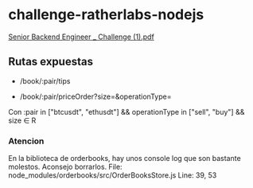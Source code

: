 # challenge-ratherlabs-nodejs

[Senior Backend Engineer _ Challenge (1).pdf](https://github.com/SantiagoIvan/challenge-ratherlabs-nodejs/files/8335450/Senior.Backend.Engineer._.Challenge.1.pdf)

## Rutas expuestas

- /book/:pair/tips

- /book/:pair/priceOrder?size=<size>&operationType=<operationType>

Con :pair in ["btcusdt", "ethusdt"] && operationType in ["sell", "buy"] && size ∈  R 

### Atencion

En la biblioteca de orderbooks, hay unos console log que son bastante molestos. Aconsejo borrarlos.
File:  node_modules/orderbooks/src/OrderBooksStore.js
Line: 39, 53
